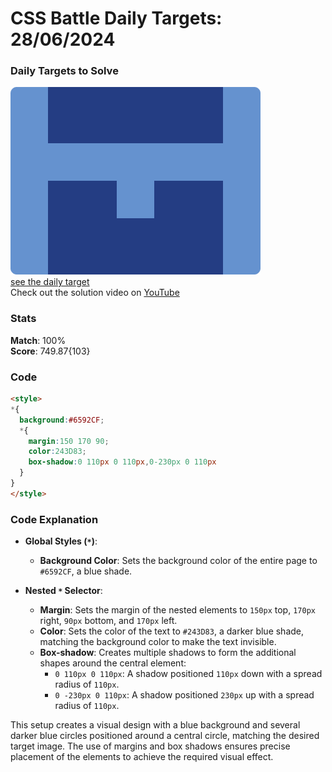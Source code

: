 # CSS Battle Daily Targets: 28/06/2024

### Daily Targets to Solve

![picture of daily target](./images/28.png)  
[see the daily target](https://cssbattle.dev/play/YbA1ojJfvlDWu2kCqRTG)  
Check out the solution video on [YouTube](https://www.youtube.com/watch?v=qyZ-LK9UIDw)

### Stats

**Match**: 100%  
**Score**: 749.87{103}

### Code

```html
<style>
*{
  background:#6592CF;
  *{
    margin:150 170 90;
    color:243D83;
    box-shadow:0 110px 0 110px,0-230px 0 110px
  }
}
</style>
```

### Code Explanation

- **Global Styles (`*`)**:
  - **Background Color**: Sets the background color of the entire page to `#6592CF`, a blue shade.

- **Nested `*` Selector**:
  - **Margin**: Sets the margin of the nested elements to `150px` top, `170px` right, `90px` bottom, and `170px` left.
  - **Color**: Sets the color of the text to `#243D83`, a darker blue shade, matching the background color to make the text invisible.
  - **Box-shadow**: Creates multiple shadows to form the additional shapes around the central element:
    - `0 110px 0 110px`: A shadow positioned `110px` down with a spread radius of `110px`.
    - `0 -230px 0 110px`: A shadow positioned `230px` up with a spread radius of `110px`.

This setup creates a visual design with a blue background and several darker blue circles positioned around a central circle, matching the desired target image. The use of margins and box shadows ensures precise placement of the elements to achieve the required visual effect.